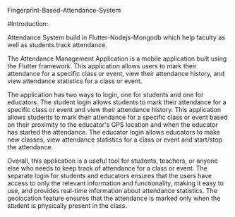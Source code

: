 Fingerprint-Based-Attendance-System

#Introduction:

Attendance System build in Flutter-Nodejs-Mongodb which help faculty as well as students track attendance.

The Attendance Management Application is a mobile application built using the Flutter framework. This application allows users to mark their attendance for a specific class or event, view their attendance history, and view attendance statistics for a class or event.

The application has two ways to login, one for students and one for educators. The student login allows students to mark their attendance for a specific class or event and view their attendance history. This application allows students to mark their attendance for a specific class or event based on their proximity to the educator's GPS location and when the educator has started the attendance. The educator login allows educators to make new classes, view attendance statistics for a class or event and start/stop the attendance.

Overall, this application is a useful tool for students, teachers, or anyone else who needs to keep track of attendance for a class or event. The separate login for students and educators ensures that the users have access to only the relevant information and functionality, making it easy to use, and provides real-time information about attendance statistics. The geolocation feature ensures that the attendance is marked only when the student is physically present in the class.
